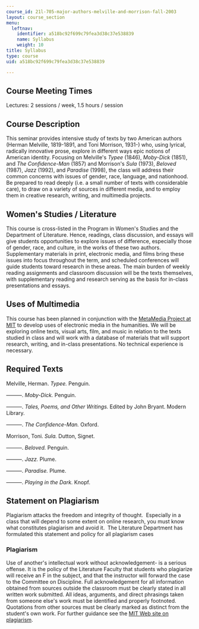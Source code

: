 ```yaml
---
course_id: 21l-705-major-authors-melville-and-morrison-fall-2003
layout: course_section
menu:
  leftnav:
    identifier: a518bc92f699c79fea3d38c37e538839
    name: Syllabus
    weight: 10
title: Syllabus
type: course
uid: a518bc92f699c79fea3d38c37e538839

---
```


Course Meeting Times
--------------------

Lectures: 2 sessions / week, 1.5 hours / session

Course Description
------------------

This seminar provides intensive study of texts by two American authors (Herman Melville, 1819-1891, and Toni Morrison, 1931-) who, using lyrical, radically innovative prose, explore in different ways epic notions of American identity. Focusing on Melville's _Typee_ (1846), _Moby-Dick_ (1851), and _The Confidence-Man_ (1857) and Morrison's _Sula_ (1973), _Beloved_ (1987), _Jazz_ (1992), and _Paradise_ (1998), the class will address their common concerns with issues of gender, race, language, and nationhood. Be prepared to read deeply (i.e. a small number of texts with considerable care), to draw on a variety of sources in different media, and to employ them in creative research, writing, and multimedia projects.

Women's Studies / Literature
----------------------------

This course is cross-listed in the Program in Women's Studies and the Department of Literature. Hence, readings, class discussion, and essays will give students opportunities to explore issues of difference, especially those of gender, race, and culture, in the works of these two authors. Supplementary materials in print, electronic media, and films bring these issues into focus throughout the term, and scheduled conferences will guide students toward research in these areas. The main burden of weekly reading assignments and classroom discussion will be the texts themselves, with supplementary reading and research serving as the basis for in-class presentations and essays.

Uses of Multimedia
------------------

This course has been planned in conjunction with the [MetaMedia Project at MIT](http://www.rrtn.org/adias2/platform/mit-metamedia) to develop uses of electronic media in the humanities. We will be exploring online texts, visual arts, film, and music in relation to the texts studied in class and will work with a database of materials that will support research, writing, and in-class presentations. No technical experience is necessary.

Required Texts
--------------

Melville, Herman. _Typee._ Penguin.  
  
———. _Moby-Dick._ Penguin.  
  
———. _Tales, Poems, and Other Writings._ Edited by John Bryant. Modern Library.  
  
———. _The Confidence-Man._ Oxford.  
  
Morrison, Toni. _Sula._ Dutton, Signet.  
  
———. _Beloved._ Penguin.  
  
———. _Jazz._ Plume.  
  
———. _Paradise._ Plume.  
  
———. _Playing in the Dark._ Knopf.

Statement on Plagiarism
-----------------------

Plagiarism attacks the freedom and integrity of thought.  Especially in a class that will depend to some extent on online research, you must know what constitutes plagiarism and avoid it.  The Literature Department has formulated this statement and policy for all plagiarism cases

### Plagiarism

Use of another's intellectual work without acknowledgement- is a serious offense. It is the policy of the Literature Faculty that students who plagiarize will receive an F in the subject, and that the instructor will forward the case to the Committee on Discipline. Full acknowledgement for all information obtained from sources outside the classroom must be clearly stated in all written work submitted. All ideas, arguments, and direct phrasings taken from someone else's work must be identified and properly footnoted. Quotations from other sources must be clearly marked as distinct from the student's own work. For further guidance see the [MIT Web site on plagiarism](http://cmsw.mit.edu/writing-and-communication-center/avoiding-plagiarism/).